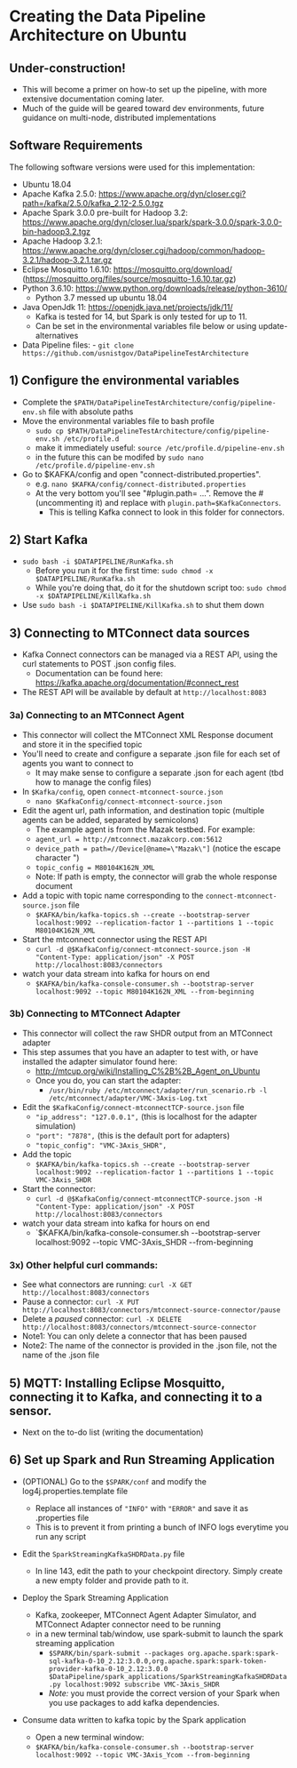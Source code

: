 # Creating the Data Pipeline Architecture on Ubuntu

## Under-construction!
- This will become a primer on how-to set up the pipeline, with more extensive documentation coming later.
- Much of the guide will be geared toward dev environments, future guidance on multi-node, distributed implementations
  
## Software Requirements
The following software versions were used for this implementation:
- Ubuntu 18.04
- Apache Kafka 2.5.0: https://www.apache.org/dyn/closer.cgi?path=/kafka/2.5.0/kafka_2.12-2.5.0.tgz
- Apache Spark 3.0.0 pre-built for Hadoop 3.2: https://www.apache.org/dyn/closer.lua/spark/spark-3.0.0/spark-3.0.0-bin-hadoop3.2.tgz
- Apache Hadoop 3.2.1: https://www.apache.org/dyn/closer.cgi/hadoop/common/hadoop-3.2.1/hadoop-3.2.1.tar.gz
- Eclipse Mosquitto 1.6.10: https://mosquitto.org/download/ (https://mosquitto.org/files/source/mosquitto-1.6.10.tar.gz)
- Python 3.6.10: https://www.python.org/downloads/release/python-3610/
  - Python 3.7 messed up ubuntu 18.04
- Java OpenJdk 11: https://openjdk.java.net/projects/jdk/11/
  - Kafka is tested for 14, but Spark is only tested for up to 11.
  - Can be set in the environmental variables file below or using update-alternatives
- Data Pipeline files: - `git clone https://github.com/usnistgov/DataPipelineTestArchitecture`

## 1) Configure the environmental variables
- Complete the `$PATH/DataPipelineTestArchitecture/config/pipeline-env.sh` file with absolute paths
- Move the environmental variables file to bash profile
  - `sudo cp $PATH/DataPipelineTestArchitecture/config/pipeline-env.sh /etc/profile.d`
  - make it immediately useful: `source /etc/profile.d/pipeline-env.sh`
  - in the future this can be modifed by `sudo nano /etc/profile.d/pipeline-env.sh`
- Go to $KAFKA/config and open "connect-distributed.properties".
  - e.g. `nano $KAFKA/config/connect-distributed.properties`
  - At the very bottom you'll see "#plugin.path= ...". Remove the # (uncommenting it) and replace with `plugin.path=$KafkaConnectors`.
    - This is telling Kafka connect to look in this folder for connectors.

## 2) Start Kafka
- `sudo bash -i $DATAPIPELINE/RunKafka.sh`
  - Before you run it for the first time: `sudo chmod -x $DATAPIPELINE/RunKafka.sh`
  - While you're doing that, do it for the shutdown script too: `sudo chmod -x $DATAPIPELINE/KillKafka.sh`
- Use `sudo bash -i $DATAPIPELINE/KillKafka.sh` to shut them down

## 3) Connecting to MTConnect data sources
- Kafka Connect connectors can be managed via a REST API, using the curl statements to POST .json config files.
   - Documentation can be found here: https://kafka.apache.org/documentation/#connect_rest
- The REST API will be available by default at `http://localhost:8083`
### 3a) Connecting to an MTConnect Agent
- This connector will collect the MTConnect XML Response document and store it in the specified topic
- You'll need to create and configure a separate .json file for each set of agents you want to connect to
  - It may make sense to configure a separate .json for each agent (tbd how to manage the config files)
- In `$Kafka/config`, open `connect-mtconnect-source.json`
  - `nano $KafkaConfig/connect-mtconnect-source.json`
- Edit the agent url, path information, and destination topic (multiple agents can be added, separated by semicolons)
  - The example agent is from the Mazak testbed. For example:
  - `agent_url = http://mtconnect.mazakcorp.com:5612`
  - `device_path = path=//Device[@name=\"Mazak\"]` (notice the escape character \")
  - `topic_config = M80104K162N_XML`
  - Note: If path is empty, the connector will grab the whole response document
- Add a topic with topic name corresponding to the `connect-mtconnect-source.json` file
  - `$KAFKA/bin/kafka-topics.sh --create --bootstrap-server localhost:9092 --replication-factor 1 --partitions 1 --topic M80104K162N_XML`
- Start the mtconnect connector using the REST API
  - `curl -d @$KafkaConfig/connect-mtconnect-source.json -H "Content-Type: application/json" -X POST http://localhost:8083/connectors`
- watch your data stream into kafka for hours on end
  - `$KAFKA/bin/kafka-console-consumer.sh --bootstrap-server localhost:9092 --topic M80104K162N_XML --from-beginning`
  

### 3b) Connecting to MTConnect Adapter
- This connector will collect the raw SHDR output from an MTConnect adapter
- This step assumes that you have an adapter to test with, or have installed the adapter simulator found here:
  - http://mtcup.org/wiki/Installing_C%2B%2B_Agent_on_Ubuntu
  - Once you do, you can start the adapter:
    - `/usr/bin/ruby /etc/mtconnect/adapter/run_scenario.rb -l /etc/mtconnect/adapter/VMC-3Axis-Log.txt`
- Edit the `$KafkaConfig/connect-mtconnectTCP-source.json` file
  - `"ip_address": "127.0.0.1",` (this is localhost for the adapter simulation)
  - `"port": "7878",` (this is the default port for adapters)
  - `"topic_config": "VMC-3Axis_SHDR",`
- Add the topic
  - `$KAFKA/bin/kafka-topics.sh --create --bootstrap-server localhost:9092 --replication-factor 1 --partitions 1 --topic VMC-3Axis_SHDR`
- Start the connector: 
  - `curl -d @$KafkaConfig/connect-mtconnectTCP-source.json -H "Content-Type: application/json" -X POST http://localhost:8083/connectors`
- watch your data stream into kafka for hours on end
  - `$KAFKA/bin/kafka-console-consumer.sh --bootstrap-server localhost:9092 --topic VMC-3Axis_SHDR --from-beginning

### 3x) Other helpful curl commands:
- See what connectors are running: `curl -X GET http://localhost:8083/connectors`
- Pause a connector: `curl -X PUT http://localhost:8083/connectors/mtconnect-source-connector/pause`
- Delete a *paused* connector: `curl -X DELETE http://localhost:8083/connectors/mtconnect-source-connector`
- Note1: You can only delete a connector that has been paused
- Note2: The name of the connector is provided in the .json file, not the name of the .json file  

 
## 5) MQTT: Installing Eclipse Mosquitto, connecting it to Kafka, and connecting it to a sensor.
- Next on the to-do list (writing the documentation)


## 6) Set up Spark and Run Streaming Application
- (OPTIONAL) Go to the `$SPARK/conf` and modify the log4j.properties.template file 
  - Replace all instances of `"INFO"` with `"ERROR"` and save it as .properties file
  - This is to prevent it from printing a bunch of INFO logs everytime you run any script
  
- Edit the `SparkStreamingKafkaSHDRData.py` file
  - In line 143, edit the path to your checkpoint directory. Simply create a new empty folder and provide path to it.
  
- Deploy the Spark Streaming Application
  - Kafka, zookeeper, MTConnect Agent Adapter Simulator, and MTConnect Adapter connector need to be running
  - in a new terminal tab/window, use spark-submit to launch the spark streaming application 
    - `$SPARK/bin/spark-submit --packages org.apache.spark:spark-sql-kafka-0-10_2.12:3.0.0,org.apache.spark:spark-token-provider-kafka-0-10_2.12:3.0.0 $DataPipeline/spark_applications/SparkStreamingKafkaSHDRData.py localhost:9092 subscribe VMC-3Axis_SHDR`
    - *Note:* you must provide the correct version of your Spark when you use packages to add kafka dependencies.
  
- Consume data written to kafka topic by the Spark application
  - Open a new terminal window:
  - `$KAFKA/bin/kafka-console-consumer.sh --bootstrap-server localhost:9092 --topic VMC-3Axis_Ycom --from-beginning`

